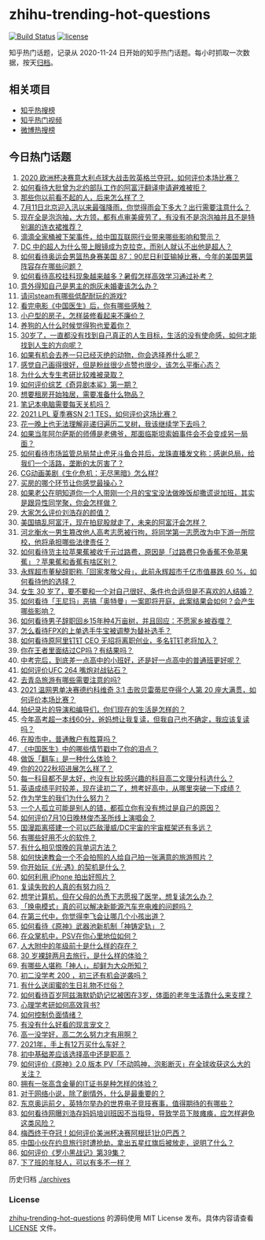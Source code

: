 # zhihu-trending-hot-questions

[![Build Status](https://github.com/justjavac/zhihu-trending-hot-questions/workflows/ci/badge.svg?branch=master)](https://github.com/justjavac/zhihu-trending-hot-questions/actions)
[![license](https://img.shields.io/github/license/justjavac/zhihu-trending-hot-questions)](https://github.com/justjavac/zhihu-trending-hot-questions/blob/master/LICENSE)

知乎热门话题，记录从 2020-11-24 日开始的知乎热门话题。每小时抓取一次数据，按天[归档](./archives)。

## 相关项目

- [知乎热搜榜](https://github.com/justjavac/zhihu-trending-top-search)
- [知乎热门视频](https://github.com/justjavac/zhihu-trending-hot-video)
- [微博热搜榜](https://github.com/justjavac/weibo-trending-hot-search)

## 今日热门话题

<!-- BEGIN -->
<!-- 最后更新时间 Mon Jul 12 2021 09:45:35 GMT+0800 (China Standard Time) -->

1. [2020
   欧洲杯决赛意大利点球大战击败英格兰夺冠，如何评价本场比赛？](https://www.zhihu.com/question/471657672)
2. [如何看待大批曾为北约部队工作的阿富汗翻译申请避难被拒？](https://www.zhihu.com/question/471612785)
3. [那些你以前看不起的人，后来怎么样了？](https://www.zhihu.com/question/60479561)
4. [7月11日北京迎入汛以来最强降雨，你觉得雨会下多大？出行需要注意什么？](https://www.zhihu.com/question/471533010)
5. [现在全是泡泡袖，大方领，都有点审美疲劳了，有没有不是泡泡袖并且不是特别漏的连衣裙推荐？](https://www.zhihu.com/question/462523005)
6. [滴滴全家桶被下架事件，给中国互联网行业带来哪些影响和警示？](https://www.zhihu.com/question/471242804)
7. [DC 中的超人为什么带上眼镜成为克拉克，而别人就认不出他是超人？](https://www.zhihu.com/question/470959218)
8. [如何看待奥运会男篮热身赛美国
   87：90尼日利亚输掉比赛，今年的美国男篮阵容存在哪些问题？](https://www.zhihu.com/question/471503895)
9. [如何看待高校挂科现象越来越多？暑假怎样高效学习通过补考？](https://www.zhihu.com/question/471551123)
10. [意外得知自己是男主的炮灰未婚妻该怎么办？](https://www.zhihu.com/question/469837216)
11. [请问steam有哪些低配耐玩的游戏?](https://www.zhihu.com/question/355354021)
12. [看完电影《中国医生》后，你有哪些感触？](https://www.zhihu.com/question/470774701)
13. [小户型的房子，怎样装修看起来不廉价？](https://www.zhihu.com/question/463577426)
14. [养狗的人什么时候觉得狗也爱着你？](https://www.zhihu.com/question/268221776)
15. [30岁了，一直都没有找到自己真正的人生目标，生活的没有使命感，如何才能找到人生的方向呢？](https://www.zhihu.com/question/19760164)
16. [如果有机会去养一只已经灭绝的动物，你会选择养什么呢？](https://www.zhihu.com/question/408285096)
17. [感觉自己画得很好，但是粉丝很少点赞也很少，该怎么平衡心态？](https://www.zhihu.com/question/471412359)
18. [为什么大专生考研比较难被录取？](https://www.zhihu.com/question/271013499)
19. [如何评价综艺《奇异剧本鲨》第一期？](https://www.zhihu.com/question/471424989)
20. [想要租房开始独居，需要准备什么物品？](https://www.zhihu.com/question/294450531)
21. [笔记本电脑需要每天关机吗？](https://www.zhihu.com/question/424633596)
22. [2021 LPL 夏季赛SN 2:1 TES，如何评价这场比赛？](https://www.zhihu.com/question/471568606)
23. [花一晚上也无法理解非递归遍历二叉树，我该继续学下去吗？](https://www.zhihu.com/question/387295413)
24. [如果当年阿尔萨斯的师傅是老佛爷，那面临斯坦索姆事件会不会变成另一局面？](https://www.zhihu.com/question/39683312)
25. [如何看待市场监管总局禁止虎牙斗鱼合并后，龙珠直播发文称：感谢总局，给我们一个活路，垄断的太厉害了？](https://www.zhihu.com/question/471401960)
26. [CG动画美剧《生化危机：无尽黑暗》怎么样?](https://www.zhihu.com/question/470923732)
27. [买房的哪个环节让你感觉最操心？](https://www.zhihu.com/question/470473641)
28. [如果老公在明知道你一个人带刚一个月的宝宝没法做晚饭却撒谎说加班，其实是跟异性同学聚，你会怎样做？](https://www.zhihu.com/question/470868422)
29. [大家怎么评价刘浩存的颜值？](https://www.zhihu.com/question/415082238)
30. [美国搞乱阿富汗，现在拍屁股就走了，未来的阿富汗会怎样？](https://www.zhihu.com/question/470254637)
31. [河北衡水一男生篡改他人高考志愿被行拘，将同学第一志愿改为中下游一所院校，他将承担哪些法律责任？](https://www.zhihu.com/question/471217744)
32. [如何看待货主拉苹果蕉被收千元过路费，原因是「过路费只免香蕉不免苹果蕉」？苹果蕉和香蕉有啥区别？](https://www.zhihu.com/question/471137088)
33. [永辉超市董秘辞职称「回家孝敬父母」，此前永辉超市千亿市值暴跌 60
    %，如何看待他的选择？](https://www.zhihu.com/question/470636516)
34. [女生 30
    岁了，要不要和一个对自己很好、条件也合适但是不喜欢的人结婚？](https://www.zhihu.com/question/463821091)
35. [如何看待「王尼玛」恶搞「奥特曼」一案即将开庭，此案结果会如何？会产生哪些影响？](https://www.zhihu.com/question/471109088)
36. [如何看待男子辞职回乡15年种4万亩树，并且回应：不愿家乡被吞噬？](https://www.zhihu.com/question/471104371)
37. [怎么看待FPX的上单选手牛宝被调整为替补选手？](https://www.zhihu.com/question/471058719)
38. [如何看待原阿里钉钉 CEO 无招将离职创业，多名钉钉老将加入？](https://www.zhihu.com/question/471179922)
39. [你在王者里面结过CP吗？有结果吗？](https://www.zhihu.com/question/470353786)
40. [中考完后，到底差一点高中的小班好，还是好一点高中的普通班更好呢？](https://www.zhihu.com/question/469575580)
41. [如何评价UFC 264 嘴炮对战钻石？](https://www.zhihu.com/question/471526401)
42. [去青岛旅游有哪些需要注意的吗?](https://www.zhihu.com/question/463940803)
43. [2021 温网男单决赛德约科维奇 3:1 击败贝雷蒂尼夺得个人第 20
    座大满贯，如何评价本场比赛？](https://www.zhihu.com/question/471646775)
44. [拍纪录片的导演和编导们，你们现在的生活是怎样的？](https://www.zhihu.com/question/21367029)
45. [今年高考超一本线60分，爸妈想让我复读，但我自己也不确定，我应该复读吗？](https://www.zhihu.com/question/470979430)
46. [在股市中，普通散户有胜算吗？](https://www.zhihu.com/question/462749796)
47. [《中国医生》中的哪些情节戳中了你的泪点？](https://www.zhihu.com/question/469045633)
48. [做饭「翻车」是一种什么体验？](https://www.zhihu.com/question/470377393)
49. [你的2022秋招进展怎么样了？](https://www.zhihu.com/question/351714717)
50. [每一科目都不是太好，也没有比较感兴趣的科目高二文理分科选什么？](https://www.zhihu.com/question/468020385)
51. [英语成绩平时较差，现在读初二了，想考好高中，从哪里突破一下成绩？](https://www.zhihu.com/question/470892638)
52. [作为学生的我们为什么努力？](https://www.zhihu.com/question/470550277)
53. [一个人孤立可能是别人的错，都孤立你有没有想过是自己的原因？](https://www.zhihu.com/question/469497285)
54. [如何评价7月10日晚林俊杰圣所线上演唱会？](https://www.zhihu.com/question/471435723)
55. [国漫距离搭建一个可以匹敌漫威/DC宇宙的宇宙框架还有多远？](https://www.zhihu.com/question/470496281)
56. [有哪些好用不火的软件？](https://www.zhihu.com/question/310110592)
57. [有什么相见恨晚的背单词方法？](https://www.zhihu.com/question/48040579)
58. [如何快速教会一个不会拍照的人给自己拍一张满意的旅游照片？](https://www.zhihu.com/question/21683968)
59. [你开始玩《光·遇》的契机是什么？](https://www.zhihu.com/question/466376863)
60. [如何利用 iPhone 拍出好照片？](https://www.zhihu.com/question/20746932)
61. [复读失败的人真的有努力吗？](https://www.zhihu.com/question/468243821)
62. [想学计算机，但在父母的怂恿下志愿报了医学，想复读怎么办？](https://www.zhihu.com/question/470621971)
63. [「换电模式」真的可以解决新能源汽车充电难的问题吗？](https://www.zhihu.com/question/452052665)
64. [在第三代中，你觉得李飞会让哪几个小孩出道？](https://www.zhihu.com/question/469727398)
65. [如何看待《原神》武器池新机制「神铸定轨」？](https://www.zhihu.com/question/471242389)
66. [在众掌机中，PSV在你心里地位如何？](https://www.zhihu.com/question/471086899)
67. [人大附中的年级前十是什么样的存在？](https://www.zhihu.com/question/322801940)
68. [30 岁裸辞两月去旅行，是什么样的体验？](https://www.zhihu.com/question/469997826)
69. [有哪些人堪称「神人」，却鲜为大众所知？](https://www.zhihu.com/question/39408533)
70. [初二没学考 200 ，初三还有机会逆袭吗？](https://www.zhihu.com/question/469647742)
71. [有什么送闺蜜的生日礼物不烂俗？](https://www.zhihu.com/question/310113748)
72. [如何看待百岁阿兹海默奶奶记忆被困在3岁，体面的老年生活靠什么来支撑？](https://www.zhihu.com/question/471164232)
73. [心理学考研如何高效背书?](https://www.zhihu.com/question/367658708)
74. [如何控制负面情绪？](https://www.zhihu.com/question/20082759)
75. [有没有什么好看的现言宠文？](https://www.zhihu.com/question/296896817)
76. [高一没学好，高二怎么努力才有用啊？](https://www.zhihu.com/question/469064233)
77. [2021年，手上有12万买什么车好？](https://www.zhihu.com/question/453534204)
78. [初中基础差应该选择高中还是职高？](https://www.zhihu.com/question/470991038)
79. [如何评价《原神》2.0 版本
    PV「不动鸣神，泡影断灭」在全球收获这么大的关注？](https://www.zhihu.com/question/471289239)
80. [拥有一张高含金量的IT证书是种怎样的体验？](https://www.zhihu.com/question/470628182)
81. [对于网络小说，除了剧情外，什么是最重要的？](https://www.zhihu.com/question/471258652)
82. [东京奥运前夕，英特尔举办的世界电子竞技赛事，值得期待的有哪些？](https://www.zhihu.com/question/471064617)
83. [如何看待网曝刘浩存妈妈培训班因不当指导，导致学员下肢瘫痪，应怎样避免这类风险？](https://www.zhihu.com/question/471509047)
84. [梅西终于夺冠！如何评价美洲杯决赛阿根廷1比0巴西？](https://www.zhihu.com/question/471502194)
85. [中国小伙在约旦旅行时遭抢劫，拿出五星红旗后被放走，说明了什么？](https://www.zhihu.com/question/471187170)
86. [如何评价《罗小黑战记》第39集？](https://www.zhihu.com/question/471096080)
87. [下了班的年轻人，可以有多不一样？](https://www.zhihu.com/question/471089114)

<!-- END -->

历史归档 [./archives](./archives)

### License

[zhihu-trending-hot-questions](https://github.com/justjavac/zhihu-trending-hot-questions)
的源码使用 MIT License 发布。具体内容请查看 [LICENSE](./LICENSE) 文件。
